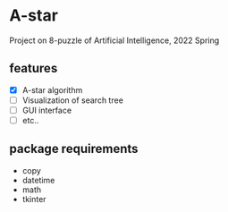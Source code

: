 # A-star

Project on 8-puzzle of Artificial Intelligence, 2022 Spring
## features 

+ [x] A-star algorithm
+ [ ] Visualization of search tree
+ [ ] GUI interface 
+ [ ] etc.. 

## package requirements 
+ copy
+ datetime
+ math
+ tkinter
